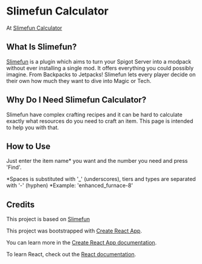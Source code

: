 # Slimefun Calculator

At [Slimefun Calculator](https://nedisy.github.io/slimefun-calculator)

## What Is Slimefun?

[Slimefun](https://github.com/Slimefun/Slimefun4) is a plugin which aims to turn your Spigot Server into a modpack without ever installing a single mod. It offers everything you could possibly imagine. From Backpacks to Jetpacks! Slimefun lets every player decide on their own how much they want to dive into Magic or Tech.

## Why Do I Need Slimefun Calculator?

Slimefun have complex crafting recipes and it can be hard to calculate exactly what resources do you need to craft an item. This page is intended to help you with that.

## How to Use

Just enter the item name* you want and the number you need and press 'Find'.

*Spaces is substituted with '_' (underscores), tiers and types are separated with '-' (hyphen)
*Example: 'enhanced_furnace-8'

## Credits

This project is based on [Slimefun](https://github.com/Slimefun/Slimefun4)

This project was bootstrapped with [Create React App](https://github.com/facebook/create-react-app).

You can learn more in the [Create React App documentation](https://facebook.github.io/create-react-app/docs/getting-started).

To learn React, check out the [React documentation](https://reactjs.org/).
